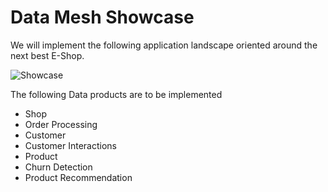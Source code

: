 # Data Mesh Showcase

We will implement the following application landscape oriented around the next best E-Shop.

![Showcase](./../../documentation/excalidraw/png/showcase-overview.png)

The following Data products are to be implemented

   * Shop
   * Order Processing
   * Customer
   * Customer Interactions
   * Product
   * Churn Detection
   * Product Recommendation